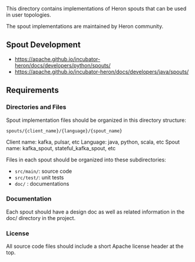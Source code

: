 
This directory contains implementations of Heron spouts that can be used in user topologies.

The spout implementations are maintained by Heron community.

## Spout Development

- https://apache.github.io/incubator-heron/docs/developers/python/spouts/
- https://apache.github.io/incubator-heron/docs/developers/java/spouts/


## Requirements

### Directories and Files

Spout implementation files should be organized in this directory structure:

`spouts/{client_name}/{language}/{spout_name}`

Client name: kafka, pulsar, etc
Language: java, python, scala, etc
Spout name: kafka_spout, stateful_kafka_spout, etc

Files in each spout should be organized into these subdirectories:

- `src/main/`: source code
- `src/test/`: unit tests
- `doc/` : documentations


### Documentation

Each spout should have a design doc as well as related information in the doc/ directory in the project.

### License

All source code files should include a short Apache license header at the top.
